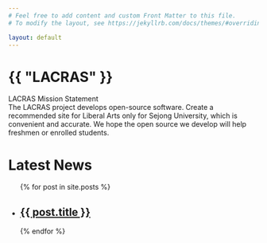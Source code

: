 ```yaml
---
# Feel free to add content and custom Front Matter to this file.
# To modify the layout, see https://jekyllrb.com/docs/themes/#overriding-theme-defaults

layout: default
---
```


<html>
  <head>
    <meta charset="utf-8">
    <title>{{ page.title }}</title>
  </head>
  <body>
    <h1>{{ "LACRAS" }}</h1>
    LACRAS Mission Statement<br>
    The LACRAS project develops open-source software.
    Create a recommended site for Liberal Arts only for Sejong University, which is convenient and accurate. We hope the open source we develop will help freshmen or enrolled students.
  </body>
</html>


<h1>Latest News</h1>

<ul>
  {% for post in site.posts %}
    <li>
      <h2><a href="{{ post.url }}">{{ post.title }}</a></h2>
    </li>
  {% endfor %}
</ul>
